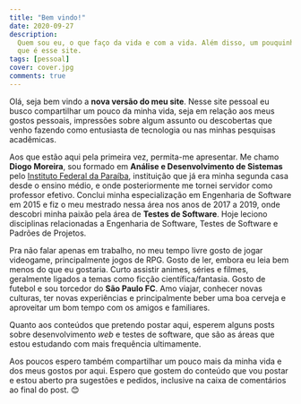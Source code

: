 ```yaml
---
title: "Bem vindo!"
date: 2020-09-27
description:
  Quem sou eu, o que faço da vida e com a vida. Além disso, um pouquinho sobre o
  que é esse site.
tags: [pessoal]
cover: cover.jpg
comments: true
---
```


Olá, seja bem vindo a **nova versão do meu site**. Nesse site pessoal eu busco
compartilhar um pouco da minha vida, seja em relação aos meus gostos pessoais,
impressões sobre algum assunto ou descobertas que venho fazendo como entusiasta
de tecnologia ou nas minhas pesquisas acadêmicas.

Aos que estão aqui pela primeira vez, permita-me apresentar. Me chamo **Diogo
Moreira**, sou formado em **Análise e Desenvolvimento de Sistemas** pelo
[Instituto Federal da Paraíba](https://ifpb.edu.br), instituição que já era
minha segunda casa desde o ensino médio, e onde posteriormente me tornei
servidor como professor efetivo. Conclui minha especialização em Engenharia de
Software em 2015 e fiz o meu mestrado nessa área nos anos de 2017 a 2019, onde
descobri minha paixão pela área de **Testes de Software**. Hoje leciono
disciplinas relacionadas a Engenharia de Software, Testes de Software e Padrões
de Projetos.

Pra não falar apenas em trabalho, no meu tempo livre gosto de jogar videogame,
principalmente jogos de RPG. Gosto de ler, embora eu leia bem menos do que eu
gostaria. Curto assistir animes, séries e filmes, geralmente ligados a temas
como ficção científica/fantasia. Gosto de futebol e sou torcedor do **São Paulo
FC**. Amo viajar, conhecer novas culturas, ter novas experiências e
principalmente beber uma boa cerveja e aproveitar um bom tempo com os amigos e
familiares.

Quanto aos conteúdos que pretendo postar aqui, esperem alguns posts sobre
desenvolvimento _web_ e testes de software, que são as áreas que estou estudando
com mais frequência ultimamente.

Aos poucos espero também compartilhar um pouco mais da minha vida e dos meus
gostos por aqui. Espero que gostem do conteúdo que vou postar e estou aberto pra
sugestões e pedidos, inclusive na caixa de comentários ao final do post. 😊

